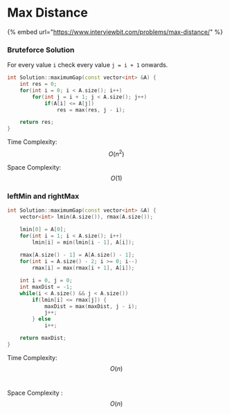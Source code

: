 # Max Distance

{% embed url="https://www.interviewbit.com/problems/max-distance/" %}

### Bruteforce Solution

For every value `i` check every value `j = i + 1` onwards.

```cpp
int Solution::maximumGap(const vector<int> &A) {
    int res = 0;
    for(int i = 0; i < A.size(); i++) 
        for(int j = i + 1; j < A.size(); j++)
            if(A[i] <= A[j])
                res = max(res, j - i);

    return res;
}

```

Time Complexity: $$O(n^2)$$

Space Complexity: $$O(1)$$

### leftMin and rightMax

```cpp
int Solution::maximumGap(const vector<int> &A) {
    vector<int> lmin(A.size()), rmax(A.size());

    lmin[0] = A[0];
    for(int i = 1; i < A.size(); i++) 
        lmin[i] = min(lmin[i - 1], A[i]);
    
    rmax[A.size() - 1] = A[A.size() - 1];
    for(int i = A.size() - 2; i >= 0; i--)
        rmax[i] = max(rmax[i + 1], A[i]);

    int i = 0, j = 0;
    int maxDist = -1;
    while(i < A.size() && j < A.size())
        if(lmin[i] <= rmax[j]) {
            maxDist = max(maxDist, j - i);
            j++;
        } else 
            i++;

    return maxDist;
}
```

Time Complexity: $$O(n)$$​

Space Complexity :$$O(n)$$​
